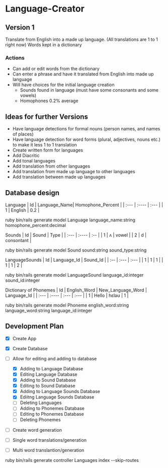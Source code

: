 # Language-Creator

## Version 1

Translate from English into a made up language. (All translations are 1 to 1 right now)
Words kept in a dictionary

### Actions
* Can add or edit words from the dictionary
* Can enter a phrase and have it translated from English into made up language
* Will have choices for the initial language creation
  * Sounds found in language (must have some consonants and some vowels)
  * Homophones 0.2% average

## Ideas for further Versions
* Have language detections for formal nouns (person names, and names of places)
* Have language detection for word forms (plural, adjectives, nouns etc.) to make it less 1 to 1 translation
* Create written form for languages
* Add Diacritic
* Add tonal languages
* Add translation from other languages
* Add translation from made up language to other languages
* Add translation between made up languages

## Database design
Language
| Id      | Language_Name| Homophone_Percent |
| :---    |    :----     |  :---             |
| 1       | English      | 0.2               |

ruby bin/rails generate model Language language_name:string homophone_percent:decimal

Sounds
| Id    |   Sound     | Type       | 
| :---  |    :----    | :--        |
| 1     | ʌ           |  vowel     |
| 2     | d           | consontant |

ruby bin/rails generate model Sound sound:string sound_type:string

LanguageSounds
| Id    | Language_Id | Sound_Id |
| :--   | :---        | :---     |
| 1     | 1           | 1        |
| 1     | 1           | 2        |

ruby bin/rails generate model LanguageSound language_id:integer sound_id:integer

Dictionary of Phonemes
| Id   | English_Word | New_Language_Word | Language_Id |
| :--- |    :----     |          :---     | :---        |
| 1    | Hello        | hɛləʊ             | 1           |

ruby bin/rails generate model Phoneme english_word:string language_word:string language_id:integer

## Development Plan
- [x] Create App
- [x] Create Database
- [ ] Allow for editing and adding to database
  - [x] Adding to Language Database
  - [x] Editing Language Database
  - [x] Adding to Sound Database
  - [x] Editing to Sound Database
  - [x] Adding to Language Sounds Database
  - [x] Ediitng Language Sounds Database
  - [ ] Deleting Languages
  - [ ] Adding to Phonemes Database
  - [ ] Editing to Phonemes Database
  - [ ] Deleting Phonemes
- [ ] Create word generation
- [ ] Single word translations/generation
- [ ] Multi word translantion/generation







ruby bin/rails generate controller Languages index --skip-routes